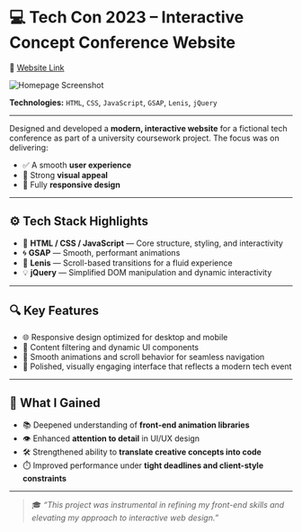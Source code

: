 # 💻 Tech Con 2023 – Interactive Concept Conference Website
🔗 [Website Link](https://tech-con.netlify.app/)


![Homepage Screenshot](./assets/tech-con-2023-homepage.gif)

**Technologies:** `HTML`, `CSS`, `JavaScript`, `GSAP`, `Lenis`, `jQuery`

---

Designed and developed a **modern, interactive website** for a fictional tech conference as part of a university coursework project. The focus was on delivering:

- ✅ A smooth **user experience**
- 🎯 Strong **visual appeal**
- 📱 Fully **responsive design**

---

## ⚙️ Tech Stack Highlights

- 🧱 **HTML / CSS / JavaScript** — Core structure, styling, and interactivity
- 🌀 **GSAP** — Smooth, performant animations
- 🧭 **Lenis** — Scroll-based transitions for a fluid experience
- 💡 **jQuery** — Simplified DOM manipulation and dynamic interactivity

---

## 🔍 Key Features

- 🌐 Responsive design optimized for desktop and mobile
- 🧩 Content filtering and dynamic UI components
- 🔁 Smooth animations and scroll behavior for seamless navigation
- 🎨 Polished, visually engaging interface that reflects a modern tech event

---

## 🚀 What I Gained

- 📚 Deepened understanding of **front-end animation libraries**
- 👁️ Enhanced **attention to detail** in UI/UX design
- 🛠️ Strengthened ability to **translate creative concepts into code**
- ⏱️ Improved performance under **tight deadlines and client-style constraints**

---

> 🎓 _“This project was instrumental in refining my front-end skills and elevating my approach to interactive web design.”_

